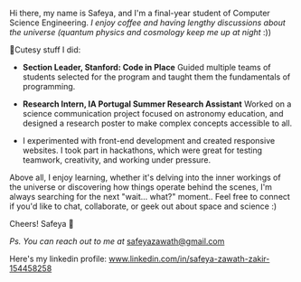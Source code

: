 Hi there, my name is Safeya, and I'm a final-year student of Computer Science Engineering.
  *I enjoy coffee and having lengthy discussions about the universe (quantum physics and cosmology keep me up at night* :))
 
📍Cutesy stuff I did:
- **Section Leader, Stanford: Code in Place**
 Guided multiple teams of students selected for the program and taught them the fundamentals of programming.
 
- **Research Intern, IA Portugal Summer Research Assistant**
 Worked on a science communication project focused on astronomy education, and designed a research poster to make complex concepts accessible to all.

- I experimented with front-end development and created responsive websites. I took part in hackathons, which were great for testing teamwork, creativity, and working under pressure.

Above all, I enjoy learning, whether it's delving into the inner workings of the universe or discovering how things operate behind the scenes, I'm always searching for the next "wait... what?" moment..
Feel free to connect if you'd like to chat, collaborate, or geek out about space and science :)

Cheers!
Safeya 🌼

*Ps. You can reach out to me at* safeyazawath@gmail.com  

Here's my linkedin profile:
www.linkedin.com/in/safeya-zawath-zakir-154458258
